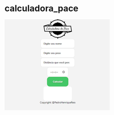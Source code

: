# calculadora_pace
[![name](https://github.com/PedroXA/calculadora_pace/blob/main/IMG/igm.png)](https://pedroxa.github.io/calculadora_pace/)
